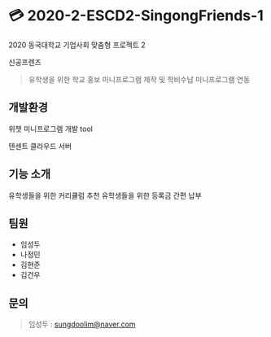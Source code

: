 # 💳 2020-2-ESCD2-SingongFriends-1

2020 동국대학교 기업사회 맞춤형 프로젝트 2

신공프렌즈

> 유학생을 위한 학교 홍보 미니프로그램 제작 및 학비수납 미니프로그램 연동

## 개발환경 

위챗 미니프로그램 개발 tool

텐센트 클라우드 서버


## 기능 소개

유학생들을 위한 커리큘럼 추천
유학생들을 위한 등록금 간편 납부




## 팀원
 - 임성두
 - 나정민
 - 김현준
 - 김건우


## 문의
 > 임성두 : sungdoolim@naver.com
